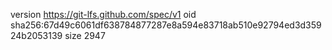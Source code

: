 version https://git-lfs.github.com/spec/v1
oid sha256:67d49c6061df638784877287e8a594e83718ab510e92794ed3d35924b2053139
size 2947
